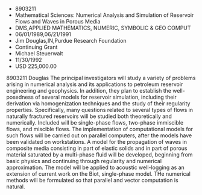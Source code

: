 
* 8903211
* Mathematical Sciences: Numerical Analysis and Simulation of Reservoir Flows and Waves in Porous Media
* DMS,APPLIED MATHEMATICS, NUMERIC, SYMBOLIC & GEO COMPUT
* 06/01/1989,06/21/1991
* Jim Douglas,IN,Purdue Research Foundation
* Continuing Grant
* Michael Steuerwalt
* 11/30/1992
* USD 225,000.00

8903211 Douglas The principal investigators will study a variety of problems
arising in numerical analysis and its applications to petroleum reservoir
engineering and geophysics. In addition, they plan to establish the well-
posedness of several models for reservoir simulation, including their derivation
via homogenization techniques and the study of their regularity properties.
Specifically, many questions related to several types of flows in naturally
fractured reservoirs will be studied both theoretically and numerically.
Included will be single-phase flows, two-phase immiscible flows, and miscible
flows. The implementation of computational models for such flows will be carried
out on parallel computers, after the models have been validated on workstations.
A model for the propagation of waves in composite media consisting in part of
elastic solids and in part of porous material saturated by a multi-phase fluid
will be developed, beginning from basic physics and continuing through
regularity and numerical approximation. The model will be applied to acoustic
well-logging as an extension of current work on the Biot, single-phase model.
THe numerical methods will be formulated so that parallel and vector computation
is natural.
